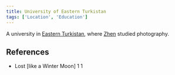 ```yaml
---
title: University of Eastern Turkistan
tags: ['Location', 'Education']
---
```

A university in [Eastern Turkistan](_wiki/eastern-turkistan.md), where [Zhen](_wiki/zhen.md) studied photography.

## References
- Lost \[like a Winter Moon\] 1
1
